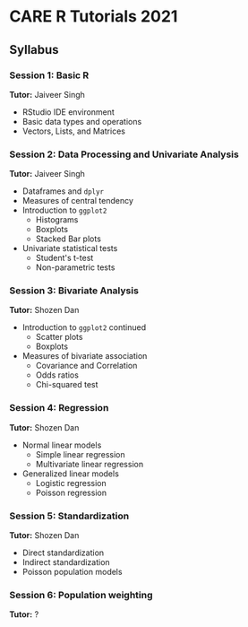 # CARE R Tutorials 2021

## Syllabus

### Session 1: Basic R
**Tutor:** Jaiveer Singh
* RStudio IDE environment
* Basic data types and operations
* Vectors, Lists, and Matrices

### Session 2: Data Processing and Univariate Analysis
**Tutor:** Jaiveer Singh
- Dataframes and `dplyr`
- Measures of central tendency
- Introduction to `ggplot2`
    - Histograms
    - Boxplots
    - Stacked Bar plots
- Univariate statistical tests
    - Student's t-test
    - Non-parametric tests

### Session 3: Bivariate Analysis
**Tutor:** Shozen Dan
- Introduction to `ggplot2` continued
    - Scatter plots
    - Boxplots
- Measures of bivariate association
    - Covariance and Correlation
    - Odds ratios
    - Chi-squared test

### Session 4: Regression
**Tutor:** Shozen Dan
- Normal linear models
    - Simple linear regression
    - Multivariate linear regression
- Generalized linear models
    - Logistic regression
    - Poisson regression

### Session 5: Standardization
**Tutor:** Shozen Dan
- Direct standardization
- Indirect standardization
- Poisson population models

### Session 6: Population weighting
**Tutor:** ?

